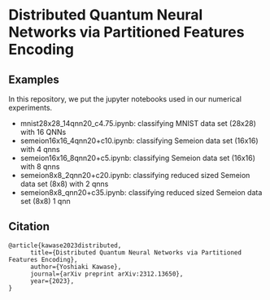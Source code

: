 # Distributed Quantum Neural Networks via Partitioned Features Encoding

## Examples
In this repository, 
we put the jupyter notebooks used in our numerical experiments. 

- mnist28x28_14qnn20_c4.75.ipynb: classifying MNIST data set (28x28) with 16 QNNs
- semeion16x16_4qnn20+c10.ipynb: classifying Semeion data set (16x16) with 4 qnns
- semeion16x16_8qnn20+c5.ipynb: classifying Semeion data set (16x16) with 8 qnns
- semeion8x8_2qnn20+c20.ipynb: classifying reduced sized  Semeion data set (8x8) with 2 qnns
- semeion8x8_qnn20+c35.ipynb: classifying reduced sized  Semeion data set (8x8) 1 qnn
## Citation
```
@article{kawase2023distributed,
      title={Distributed Quantum Neural Networks via Partitioned Features Encoding}, 
      author={Yoshiaki Kawase},
      journal={arXiv preprint arXiv:2312.13650},
      year={2023},
}
```
